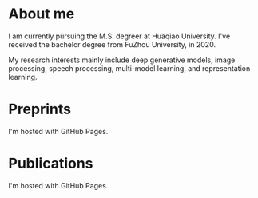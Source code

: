 <!DOCTYPE html>
<html>
<body>
<h1>About me</h1>
<hr style="height:1px;border:none;border-top:1px solid #555555;" />
<p>I am currently pursuing the M.S. degreer at Huaqiao University. I've received the bachelor degree from FuZhou University, in 2020.</p>

<p>My research interests mainly include deep generative models, image processing, speech processing, multi-model learning, and representation learning.</p>
<h1>Preprints</h1>
<hr style="height:1px;border:none;border-top:1px solid #555555;" />
<p>I'm hosted with GitHub Pages.</p>
<h1>Publications</h1>
<hr style="height:1px;border:none;border-top:1px solid #555555;" />
<p>I'm hosted with GitHub Pages.</p>
</body>
</html>

